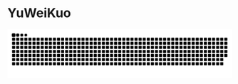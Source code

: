 # YuWeiKuo


<picture>
  <source media="(prefers-color-scheme: dark)" srcset="https://github.com/YuWeiKuo/YuWeiKuo/blob/output/github-snake-dark.svg" />
  <source media="(prefers-color-scheme: light)" srcset="https://github.com/YuWeiKuo/YuWeiKuo/blob/output/github-snake.svg" />
  <img alt="github-snake" src="https://github.com/YuWeiKuo/YuWeiKuo/blob/output/github-snake.svg" />
</picture>


